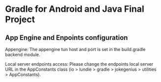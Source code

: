 # Gradle for Android and Java Final Project

## App Engine and Enpoints configuration
Appengine:
The appengine tun host and port is set in the build.gradle backend module.

Local server endpoints access:
Please change the endpoints local server URL in the AppConstants class (io > lundie > gradle > jokegenius > utilities > AppConstants).
